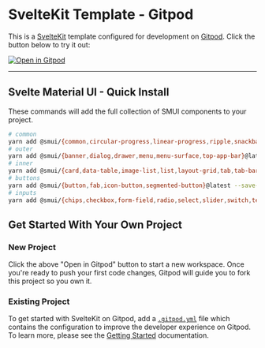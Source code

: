 # SvelteKit Template - Gitpod

This is a [SvelteKit](https://kit.svelte.dev) template configured for development on [Gitpod](https://www.gitpod.io/). Click the button below to try it out:   

[![Open in Gitpod](https://gitpod.io/button/open-in-gitpod.svg)](https://gitpod.io/#https://github.com/gitpod-io/template-sveltekit)

---

## Svelte Material UI - Quick Install

These commands will add the full collection of SMUI components to your project.

```bash
# common
yarn add @smui/{common,circular-progress,linear-progress,ripple,snackbar,tooltip,touch-target}@latest --save-dev
# outer
yarn add @smui/{banner,dialog,drawer,menu,menu-surface,top-app-bar}@latest --save-dev
# inner
yarn add @smui/{card,data-table,image-list,list,layout-grid,tab,tab-bar,paper}@latest --save-dev
# buttons
yarn add @smui/{button,fab,icon-button,segmented-button}@latest --save-dev
# inputs
yarn add @smui/{chips,checkbox,form-field,radio,select,slider,switch,textfield}@latest --save-dev
```

## Get Started With Your Own Project

### New Project

Click the above "Open in Gitpod" button to start a new workspace. Once you're ready to push your first code changes, Gitpod will guide you to fork this project so you own it.

### Existing Project

To get started with SvelteKit on Gitpod, add a [`.gitpod.yml`](./.gitpod.yml) file which contains the configuration to improve the developer experience on Gitpod. To learn more, please see the [Getting Started](https://www.gitpod.io/docs/getting-started) documentation.
